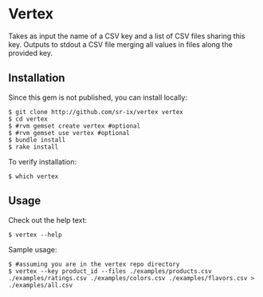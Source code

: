 # Vertex

Takes as input the name of a CSV key and a list of CSV files sharing this key.
Outputs to stdout a CSV file merging all values in files along the provided key.

## Installation

Since this gem is not published, you can install locally:

    $ git clone http://github.com/sr-ix/vertex vertex
    $ cd vertex
    $ #rvm gemset create vertex #optional
    $ #rvm gemset use vertex #optional
    $ bundle install
    $ rake install

To verify installation:

    $ which vertex

## Usage

Check out the help text:

    $ vertex --help

Sample usage:

    $ #assuming you are in the vertex repo directory
    $ vertex --key product_id --files ./examples/products.csv ./examples/ratings.csv ./examples/colors.csv ./examples/flavors.csv > ./examples/all.csv
